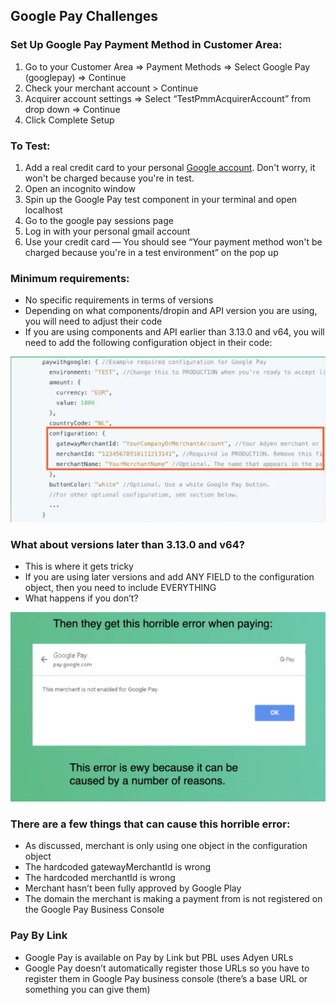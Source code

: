 ## Google Pay Challenges 

### Set Up Google Pay Payment Method in Customer Area:
1. Go to your Customer Area => Payment Methods => Select Google Pay (googlepay) => Continue
2. Check your merchant account > Continue
3. Acquirer account settings => Select “TestPmmAcquirerAccount” from drop down => Continue
4. Click Complete Setup

### To Test:
1. Add a real credit card to your personal [Google account](https://support.google.com/accounts/answer/9244912?hl=en). Don't worry, it won't be charged because you're in test. 
2. Open an incognito window
3. Spin up the Google Pay test component in your terminal and open localhost 
4. Go to the google pay sessions page
5. Log in with your personal gmail account
6. Use your credit card — You should see “Your payment method won't be charged because you're in a test environment” on the pop up

### Minimum requirements:
* No specific requirements in terms of versions
* Depending on what components/dropin and API version you are using, you will need to adjust their code
* If you are using components and API earlier than 3.13.0 and v64, you will need to add the following configuration object in their code:

![config object](/src/googlepay/config.png)

### What about versions later than 3.13.0 and v64? 
* This is where it gets tricky
* If you are using later versions and add ANY FIELD to the configuration object, then you need to include EVERYTHING
* What happens if you don’t? 

![a horrible error](/src/googlepay/horrible_error.png)

### There are a few things that can cause this horrible error:
* As discussed, merchant is only using one object in the configuration object
* The hardcoded gatewayMerchantId is wrong
* The hardcoded merchantId is wrong
* Merchant hasn’t been fully approved by Google Play
* The domain the merchant is making a payment from is not registered on the Google Pay Business Console 

### Pay By Link
* Google Pay is available on Pay by Link but PBL uses Adyen URLs
* Google Pay doesn’t automatically register those URLs so you have to register them in Google Pay business console (there’s a base URL or something you can give them) 
